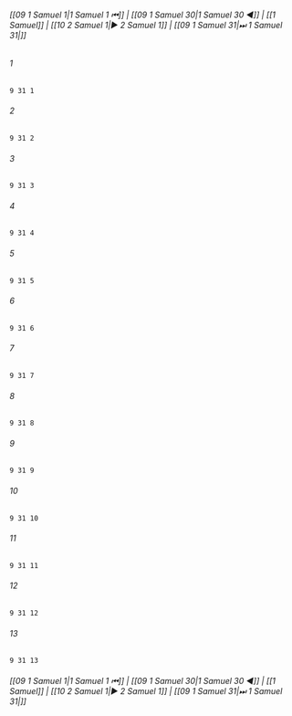 
###### [[09 1 Samuel 1|1 Samuel 1 ⏮]] | [[09 1 Samuel 30|1 Samuel 30 ◀]] | [[1 Samuel]] | [[10 2 Samuel 1|▶ 2 Samuel 1]] | [[09 1 Samuel 31|⏭ 1 Samuel 31|]]

###### 1
``` verse
9 31 1 
```
###### 2
``` verse
9 31 2 
```
###### 3
``` verse
9 31 3 
```
###### 4
``` verse
9 31 4 
```
###### 5
``` verse
9 31 5 
```
###### 6
``` verse
9 31 6 
```
###### 7
``` verse
9 31 7 
```
###### 8
``` verse
9 31 8 
```
###### 9
``` verse
9 31 9 
```
###### 10
``` verse
9 31 10 
```
###### 11
``` verse
9 31 11 
```
###### 12
``` verse
9 31 12 
```
###### 13
``` verse
9 31 13 
```

###### [[09 1 Samuel 1|1 Samuel 1 ⏮]] | [[09 1 Samuel 30|1 Samuel 30 ◀]] | [[1 Samuel]] | [[10 2 Samuel 1|▶ 2 Samuel 1]] | [[09 1 Samuel 31|⏭ 1 Samuel 31|]]

